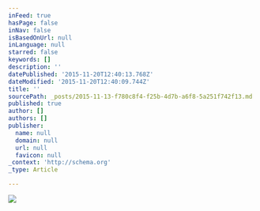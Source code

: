 ```yaml
---
inFeed: true
hasPage: false
inNav: false
isBasedOnUrl: null
inLanguage: null
starred: false
keywords: []
description: ''
datePublished: '2015-11-20T12:40:13.768Z'
dateModified: '2015-11-20T12:40:09.744Z'
title: ''
sourcePath: _posts/2015-11-13-f780c8f4-f25b-4d7b-a6f8-5a251f742f13.md
published: true
author: []
authors: []
publisher:
  name: null
  domain: null
  url: null
  favicon: null
_context: 'http://schema.org'
_type: Article

---
```

![](https://the-grid-user-content.s3-us-west-2.amazonaws.com/3875d8c8-a9d9-4c4d-b209-1b44fbd6c57b.gif)